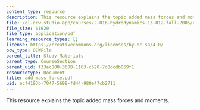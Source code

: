 ```yaml
---
content_type: resource
description: This resource explains the topic added mass forces and moments.
file: /ol-ocw-studio-app/courses/2-016-hydrodynamics-13-012-fall-2005/ecf4193b70475698fd44980e47cb2711_add_mass_force.pdf
file_size: 61620
file_type: application/pdf
learning_resource_types: []
license: https://creativecommons.org/licenses/by-nc-sa/4.0/
ocw_type: OCWFile
parent_title: Study Materials
parent_type: CourseSection
parent_uid: f33ec800-3608-1163-c520-7d0dcdb069f1
resourcetype: Document
title: add_mass_force.pdf
uid: ecf4193b-7047-5698-fd44-980e47cb2711
---
```

This resource explains the topic added mass forces and moments.